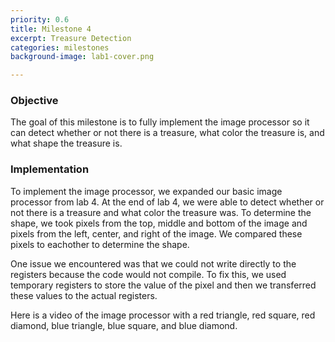 ```yaml
---
priority: 0.6
title: Milestone 4
excerpt: Treasure Detection
categories: milestones
background-image: lab1-cover.png

---
```

### Objective
The goal of this milestone is to fully implement the image processor so it can detect whether or not there is a treasure, what color the treasure is, and what shape the treasure is.

### Implementation
To implement the image processor, we expanded our basic image processor from lab 4. At the end of lab 4, we were able to detect whether or not there is a treasure and what color the treasure was. To determine the shape, we took pixels from the top, middle and bottom of the image and pixels from the left, center, and right of the image. We compared these pixels to eachother to determine the shape.

One issue we encountered was that we could not write directly to the registers because the code would not compile. To fix this, we used temporary registers to store the value of the pixel and then we transferred these values to the actual registers. 

Here is a video of the image processor with a red triangle, red square, red diamond, blue triangle, blue square, and blue diamond. 
